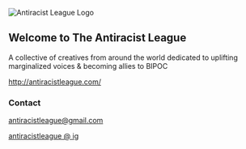 ![Antiracist League Logo](http://antiracistleague.com/images/logo-blk-org.png)


## Welcome to The Antiracist League

A collective of creatives from around the world dedicated to uplifting marginalized voices & becoming allies to BIPOC

http://antiracistleague.com/

### Contact

antiracistleague@gmail.com

[antiracistleague @ ig](https://www.instagram.com/antiracistleague/)

